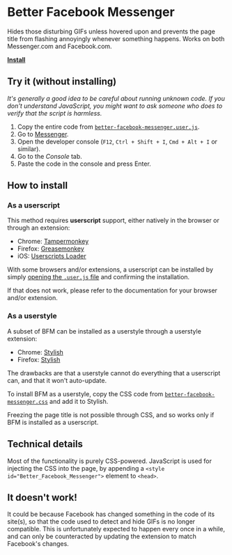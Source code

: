 # Better Facebook Messenger

Hides those disturbing GIFs unless hovered upon and prevents the page title from flashing annoyingly whenever something happens. Works on both Messenger.com and Facebook.com.

[**Install**][bfm-raw]


## Try it (without installing)

*It's generally a good idea to be careful about running unknown code. If you don't understand JavaScript, you might want to ask someone who does to verify that the script is harmless.*

1. Copy the entire code from [`better-facebook-messenger.user.js`][bfm-raw].
2. Go to [Messenger][messenger].
3. Open the developer console (`F12`, `Ctrl + Shift + I`, `Cmd + Alt + I` or similar).
4. Go to the *Console* tab.
5. Paste the code in the console and press Enter.


## How to install

### As a userscript

This method requires **userscript** support, either natively in the browser or through an extension:

* Chrome: [Tampermonkey][tampermonkey]
* Firefox: [Greasemonkey][greasemonkey]
* iOS: [Userscripts Loader][userscripts-loader]

With some browsers and/or extensions, a userscript can be installed by simply [opening the `.user.js` file][bfm-raw] and confirming the installation.

If that does not work, please refer to the documentation for your browser and/or extension.


### As a userstyle

A subset of BFM can be installed as a userstyle through a userstyle extension:

* Chrome: [Stylish][stylish-chrome]
* Firefox: [Stylish][stylish-firefox]

The drawbacks are that a userstyle cannot do everything that a userscript can, and that it won't auto-update.

To install BFM as a userstyle, copy the CSS code from [`better-facebook-messenger.css`][bfm-raw-css] and add it to Stylish.

Freezing the page title is not possible through CSS, and so works only if BFM is installed as a userscript.


## Technical details

Most of the functionality is purely CSS-powered. JavaScript is used for injecting the CSS into the page, by appending a `<style id="Better_Facebook_Messenger">` element to `<head>`.


## It doesn't work!

It could be because Facebook has changed something in the code of its site(s), so that the code used to detect and hide GIFs is no longer compatible. This is unfortunately expected to happen every once in a while, and can only be counteracted by updating the extension to match Facebook's changes.

[messenger]: https://messenger.com
[tampermonkey]: https://chrome.google.com/webstore/detail/tampermonkey/dhdgffkkebhmkfjojejmpbldmpobfkfo?hl=en
[greasemonkey]: https://addons.mozilla.org/en-US/firefox/addon/greasemonkey/
[userscripts-loader]: http://moreinfo.thebigboss.org/moreinfo/depiction.php?file=userscriptsloaderDp
[stylish-chrome]: https://chrome.google.com/webstore/detail/stylish/fjnbnpbmkenffdnngjfgmeleoegfcffe?hl=en
[stylish-firefox]: https://addons.mozilla.org/en-US/firefox/addon/stylish/
[bfm-raw]: https://raw.githubusercontent.com/SimonAlling/better-facebook-messenger/master/better-facebook-messenger.user.js
[bfm-raw-css]: https://raw.githubusercontent.com/SimonAlling/better-facebook-messenger/master/better-facebook-messenger.css
